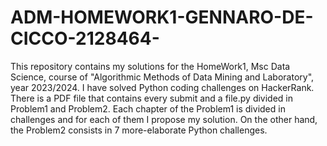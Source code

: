 # ADM-HOMEWORK1-GENNARO-DE-CICCO-2128464-
This repository contains my solutions for the HomeWork1, Msc Data Science, course of "Algorithmic Methods of Data Mining and Laboratory", year 2023/2024. 
I have solved Python coding challenges on HackerRank. 
There is a PDF file that contains every submit and a file.py divided in Problem1 and Problem2.
Each chapter of the Problem1 is divided in challenges and for each of them I propose my solution.
On the other hand, the Problem2 consists in 7 more-elaborate Python challenges.



